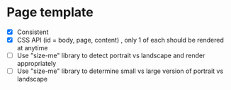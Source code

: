 # Page template

- [x] Consistent
- [x] CSS API (id = body, page, content) , only 1 of each should be rendered at anytime
- [ ] Use "size-me" library to detect portrait vs landscape and render appropriately
- [ ] Use "size-me" library to determine small vs large version of portrait vs landscape

